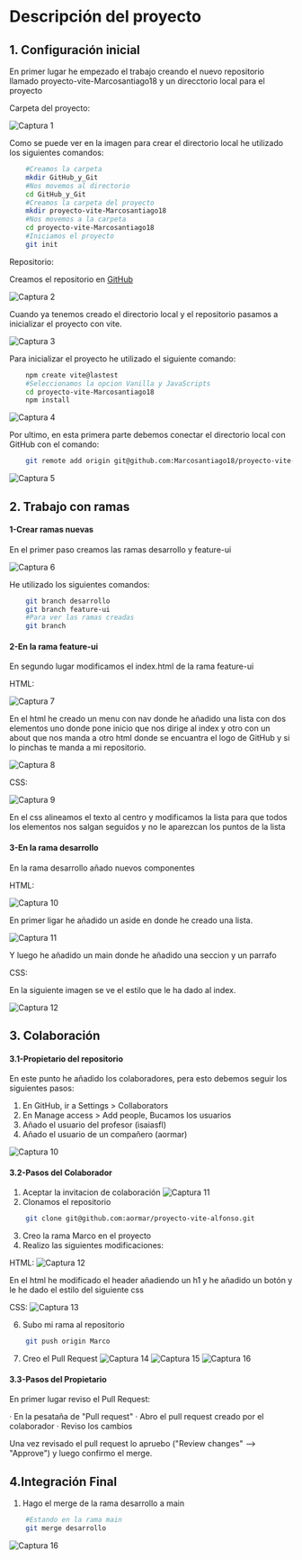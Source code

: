 # Descripción del proyecto

## 1. Configuración inicial

En primer lugar he empezado el trabajo creando el nuevo repositorio llamado proyecto-vite-Marcosantiago18 y un direcctorio local para el proyecto

Carpeta del proyecto:

![Captura 1](/images/carpetaProyecto.PNG) 

Como se puede ver en la imagen para crear el directorio local he utilizado los siguientes comandos:

```Bash
    #Creamos la carpeta
    mkdir GitHub_y_Git
    #Nos movemos al directorio
    cd GitHub_y_Git
    #Creamos la carpeta del proyecto
    mkdir proyecto-vite-Marcosantiago18
    #Nos movemos a la carpeta
    cd proyecto-vite-Marcosantiago18
    #Iniciamos el proyecto
    git init
```


Repositorio:

Creamos el repositorio en <a href="https://github.com/" target="_blank">GitHub</a>

![Captura 2](/images/Repositorio.PNG)

Cuando ya tenemos creado el directorio local y el repositorio pasamos a inicializar el proyecto con vite.

![Captura 3](/images/Crearnpm.PNG)

Para inicializar el proyecto he utilizado el siguiente comando: 

```Bash
    npm create vite@lastest
    #Seleccionamos la opcion Vanilla y JavaScripts
    cd proyecto-vite-Marcosantiago18
    npm install
```

![Captura 4](/images/npmInstall.PNG)

Por ultimo, en esta primera parte debemos conectar el directorio local con GitHub con el comando:

```Bash
    git remote add origin git@github.com:Marcosantiago18/proyecto-vite-MarcoSantiago18.git
```

![Captura 5](/images/conectarRepositorio.PNG)

## 2. Trabajo con ramas

#### 1-Crear ramas nuevas
En el primer paso creamos las ramas desarrollo y feature-ui

![Captura 6](/images/Ramas.PNG)

He utilizado los siguientes comandos:

```Bash
    git branch desarrollo
    git branch feature-ui
    #Para ver las ramas creadas
    git branch
```
#### 2-En la rama feature-ui

En segundo lugar modificamos el index.html de la rama feature-ui

HTML:

![Captura 7](/images/ModificacionIndex.png)

En el html he creado un menu con nav donde he añadido una lista con dos elementos uno donde pone inicio que nos dirige al index y otro con un about que nos manda a otro html donde se encuantra el logo de GitHub y si lo pinchas te manda a mi repositorio.

![Captura 8](/images/About.png)


CSS:

![Captura 9](/images/CssModificacion.png)

En el css alineamos el texto al centro y modificamos la lista para que todos los elementos nos salgan seguidos y no le aparezcan los puntos de la lista


#### 3-En la rama desarrollo

En la rama desarrollo añado nuevos componentes

HTML:

![Captura 10](/images/DesarrolloMod1-Index.png)

En primer ligar he añadido un aside en donde he creado una lista.

![Captura 11](/images/DesarrolloMod2-html.png)

Y luego he añadido un main donde he añadido una seccion y un parrafo

CSS:

En la siguiente imagen se ve el estilo que le ha dado al index.

![Captura 12](/images/DesarrolloMod1-Css.png)

## 3. Colaboración

#### 3.1-Propietario del repositorio

En este punto he añadido los colaboradores, pera esto debemos seguir los siguientes pasos:

1. En GitHub, ir a Settings > Collaborators
2. En Manage access > Add people, Bucamos los usuarios
3. Añado el usuario del profesor (isaiasfl)
4. Añado el usuario de un compañero (aormar)

![Captura 10](/images/Invitaciones.png)

#### 3.2-Pasos del Colaborador
1. Aceptar la invitacion de colaboración
![Captura 11](/images/Repositorio_alfonso.png)
2. Clonamos el repositorio
```Bash
    git clone git@github.com:aormar/proyecto-vite-alfonso.git
```
3. Creo la rama Marco en el proyecto 
4. Realizo las siguientes modificaciones:

HTML:
![Captura 12](/images/ModificacionesIndex_Alfonso.png)

En el html he modificado el header añadiendo un h1 y he añadido un botón y le he dado el estilo del siguiente css 

CSS:
![Captura 13](/images/Modificacionccs_Alfonso.png)

6. Subo mi rama al repositorio
```Bash
    git push origin Marco
```
7. Creo el Pull Request
![Captura 14](/images/Pullrequest.png)
![Captura 15](/images/Mergepullrequest.png)
![Captura 16](/images/MergesPullRequest.png)

#### 3.3-Pasos del Propietario

En primer lugar reviso el Pull Request:

 · En la pesataña de "Pull request"
 · Abro el pull request creado por el colaborador
 · Reviso los cambios

Una vez revisado el pull request lo apruebo ("Review changes" --> "Approve") y luego confirmo el merge.

## 4.Integración Final
1. Hago el merge de la rama desarrollo a main
```Bash
    #Estando en la rama main
    git merge desarrollo
```
![Captura 16](/images/Merge_desarrollo.png)


